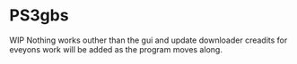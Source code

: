 # PS3gbs

WIP Nothing works outher than the gui and update downloader creadits for eveyons work will be added as the program moves along.
